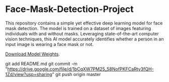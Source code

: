 # Face-Mask-Detection-Project
This repository contains a simple yet effective deep learning model for face mask detection. The model is trained on a dataset of images featuring individuals with and without masks. Leveraging state-of-the-art computer vision techniques, this AI model accurately identifies whether a person in an input image is wearing a face mask or not. 

[Download Model Weights](https://drive.google.com/file/d/1Av7ge15PhfvTImBSh80zWFhnBXtCOxQH/view?usp=sharing).


git add README.md
git commit -m "https://drive.google.com/file/d/1bCqXW7PM25_58NofPKFCaRty3fQH-1Zd/view?usp=sharing"
git push origin master
